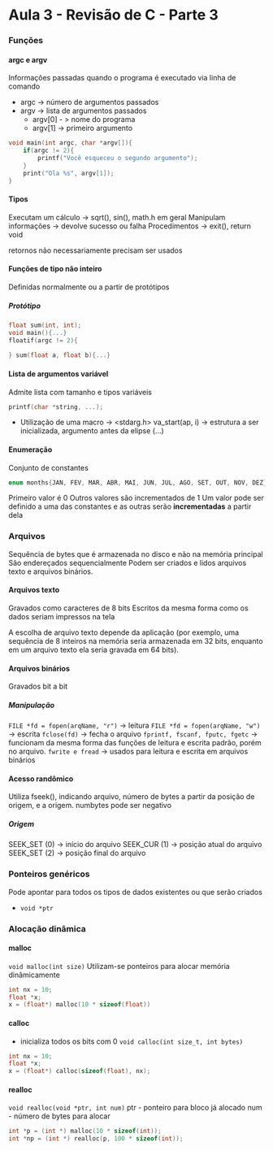 # Aula 3 - Revisão de C - Parte 3
### Funções
#### argc e argv
Informações passadas quando o programa é executado via linha de comando
- argc -> número de argumentos passados
- argv -> lista de argumentos passados
	- argv[0] - > nome do programa
	- argv[1] -> primeiro argumento

```C
void main(int argc, char *argv[]){
	if(argc != 2){
		printf("Você esqueceu o segundo argumento");	
	}
	print("Ola %s", argv[1]);
}
```

#### Tipos
Executam um cálculo -> sqrt(), sin(), math.h em geral
Manipulam informações -> devolve sucesso ou falha
Procedimentos -> exit(), return void

retornos não necessariamente precisam ser usados

#### Funções de tipo não inteiro
Definidas normalmente ou a partir de protótipos

##### Protótipo
```c
float sum(int, int);
void main(){...}
floatif(argc != 2){
	
} sum(float a, float b){...}
```

#### Lista de argumentos variável
Admite lista com tamanho e tipos variáveis
```c
printf(char *string, ...);
```
- Utilização de uma macro -> <stdarg.h>
va_start(ap, i) -> estrutura a ser inicializada, argumento antes da elipse (...)


#### Enumeração
Conjunto de constantes
```c 
enum months{JAN, FEV, MAR, ABR, MAI, JUN, JUL, AGO, SET, OUT, NOV, DEZ};
```
Primeiro valor é 0
Outros valores são incrementados de 1
Um valor pode ser definido a uma das constantes e as outras serão **incrementadas** a partir dela

### Arquivos
Sequência de bytes que é armazenada no disco e não na memória principal
São endereçados sequencialmente
Podem ser criados e lidos arquivos texto e arquivos binários.
#### Arquivos texto
Gravados como caracteres de 8 bits
Escritos da mesma forma como os dados seriam impressos na tela

A escolha de arquivo texto depende da aplicação (por exemplo, uma sequência de 8 inteiros na memória seria armazenada em 32 bits, enquanto em um arquivo texto ela seria gravada em 64 bits).

#### Arquivos binários
Gravados bit a bit
##### Manipulação
`FILE *fd = fopen(arqName, "r")` -> leitura
`FILE *fd = fopen(arqName, "w")` -> escrita
`fclose(fd)` -> fecha o arquivo
`fprintf, fscanf, fputc, fgetc` -> funcionam da mesma forma das funções de leitura e escrita padrão, porém no arquivo.
`fwrite e fread` -> usados para leitura e escrita em arquivos binários

#### Acesso randômico
Utiliza fseek(), indicando arquivo, número de bytes a partir da posição de origem, e a origem.
numbytes pode ser negativo
##### Origem
SEEK_SET (0) -> início do arquivo
SEEK_CUR (1) -> posição atual do arquivo
SEEK_SET (2) -> posição final do arquivo

### Ponteiros genéricos
Pode apontar para todos os tipos de dados existentes ou que serão criados
- `void *ptr`

### Alocação dinâmica

#### malloc
`void malloc(int size)`
Utilizam-se ponteiros para alocar memória dinâmicamente

```c
int nx = 10;
float *x;
x = (float*) malloc(10 * sizeof(float))
```

#### calloc
- inicializa todos os bits com 0
`void calloc(int size_t, int bytes)`
```c
int nx = 10;
float *x;
x = (float*) calloc(sizeof(float), nx);
```

#### realloc
`void realloc(void *ptr, int num)`
ptr - ponteiro para bloco já alocado
num - número de bytes para alocar
```c
int *p = (int *) malloc(10 * sizeof(int));
int *np = (int *) realloc(p, 100 * sizeof(int));
```